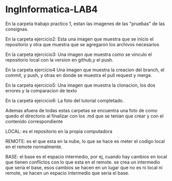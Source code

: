 # IngInformatica-LAB4
 
En la carpeta trabajo practico 1, estan las imagenes de las "pruebas" de las consignas.

En la carpeta ejercicio2:
	Esta una imagen que muestra que se inicio el repositorio y otra que muestra que se agregaron los archivos necesarios
	
En la carpeta ejercicio3:
	Una imagen que muestra como se vinculo el repositorio local con la version en github,y el push.

En la carpeta ejercicio4
	Una imagen que muestra la creacion del branch, el commit, y push, y otras en donde se muestra el pull request y merge.

En la carpeta ejercicio5:
	Una imagen que muestra la clonacion, los dos errores y la comparacion de texto
	
En la carpeta ejercicio6:
	La foto del tutorial completado.
	
	
Ademas afuera de todas estas carpetas se encuentra una foto de como quedo el directorio al finalizar con los .md que se tenian que crear y con el contenido correspondiente

LOCAL: es el repositorio en la propia computadora

REMOTE: es el que esta en la nube, lo que se hace es meter el codigo local en el remote normalmente.

BASE: el base es el espacio intermedio, por ej, cuando hay cambios en local que tienen conflictos con lo que esta en el remote. se crea un intermedio que seria el base,
esos cambios se hacen en un lugar que no es ni local ni remote, se hacen un espacio intermedio que seria el base.